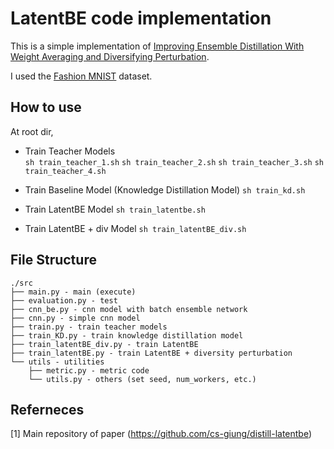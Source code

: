 # LatentBE code implementation
This is a simple implementation of [Improving Ensemble Distillation With Weight Averaging and Diversifying Perturbation](https://arxiv.org/pdf/2206.15047.pdf). 

I used the [Fashion MNIST](https://github.com/zalandoresearch/fashion-mnist) dataset. 

## How to use
At root dir,
- Train Teacher Models  
`sh train_teacher_1.sh`
`sh train_teacher_2.sh`
`sh train_teacher_3.sh`
`sh train_teacher_4.sh`

- Train Baseline Model (Knowledge Distillation Model)
`sh train_kd.sh`

- Train LatentBE Model
`sh train_latentbe.sh`

- Train LatentBE + div Model
`sh train_latentBE_div.sh`

## File Structure
```
./src
├── main.py - main (execute)
├── evaluation.py - test 
├── cnn_be.py - cnn model with batch ensemble network
├── cnn.py - simple cnn model
├── train.py - train teacher models
├── train_KD.py - train knowledge distillation model
├── train_latentBE_div.py - train LatentBE
├── train_latentBE.py - train LatentBE + diversity perturbation
└── utils - utilities
    ├── metric.py - metric code 
    └── utils.py - others (set seed, num_workers, etc.)
```
## Referneces
[1] Main repository of paper (https://github.com/cs-giung/distill-latentbe)
